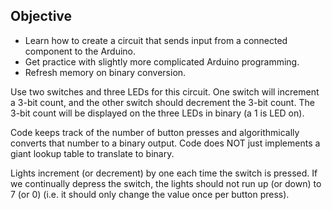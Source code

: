 ## Objective

* Learn how to create a circuit that sends input from a connected component to the Arduino.
* Get practice with slightly more complicated Arduino programming.
* Refresh memory on binary conversion.

Use two switches and three LEDs for this circuit. One switch will increment a 3-bit count, and the other switch should decrement the 3-bit count. 
The 3-bit count will be displayed on the three LEDs in binary (a 1 is LED on).  

Code keeps track of the number of button presses and algorithmically converts that number to a binary output.  Code does NOT just implements a giant lookup table to translate to binary.

Lights increment (or decrement) by one each time the switch is pressed. If we continually depress the switch, the lights should not run up (or down) to 7 (or 0) (i.e. it should only change the value once per button press).